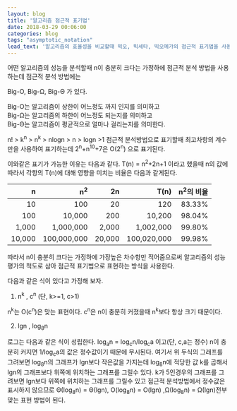 ```yaml
---
layout: blog
title: '알고리즘 점근적 표기법'
date: 2018-03-29 00:06:00
categories: blog
tags: "asymptotic_notation"
lead_text: '알고리즘의 효율성을 비교할때 빅오, 빅세타, 빅오메가의 점근적 표기법을 사용하여 표기하는 방법'
---
```


어떤 알고리즘의 성능을 분석할때 n이 충분히 크다는 가정하에
점근적 분석 방법을 사용하는데 점근적 분석 방법에는

Big-O, Big-Ω, Big-Θ 가 있다.

Big-O는 알고리즘이 상한이 어느정도 까지 인지를 의미하고  
Big-Ω는 알고리즘의 하한이 어느정도 되는지를 의미하고   
Big-Θ는 알고리즘이 평균적으로 얼마나 걸리는지를 의미한다.  


n! > k<sup>n</sup> > n<sup>k</sup> > nlogn > n > logn >1
점근적 분석방법으로 표기할때 최고차항의 계수만을 사용하여
표기하는데 2<sup>n</sup>+n<sup>10</sup>+7은 O(2<sup>n</sup>) 으로 표기된다.

이와같은 표기가 가능한 이유는 다음과 같다.
T(n) = n<sup>2</sup>+2n+1 이라고 했을때
n의 값에 따라서 각항의 T(n)에 대해 영향을 미치는 비율은 다음과 같게된다.

| n | n<sup>2</sup> | 2n | T(n) | n<sup>2</sup>의 비율 |
|---:|---:|---:|---:|---:|
| 10 | 100 | 20 | 120 | 83.33% |
| 100 | 10,000 | 200 | 10,200 | 98.04% |
| 1,000 | 1,000,000 | 2,000 | 1,002,000 | 99.80% |
| 10,000 | 100,000,000 | 20,000 | 100,020,000 | 99.98%|

따라서 n이 충분히 크다는 가정하에 가장높은 차수항만 적어줌으로써 알고리즘의
성능 평가의 척도로 삼아 점근적 표기법으로 표현하는 방식을 사용한다.

다음과 같은 식이 있다고 가정해 보자.  
1. n<sup>k</sup> , c<sup>n</sup> (단, k>=1, c>1) 

n<sup>k</sup>는 O(c<sup>n</sup>)은 맞는 표현이다.
c<sup>n</sup>은 n이 충분히 커졌을때 n<sup>k</sup>보다 항상 크기 때문이다. 
 
2. lgn , log<sub>8</sub>n

로그는 다음과 같은 식이 성립한다.
log<sub>a</sub>n = log<sub>c</sub>n/log<sub>c</sub>a 이고(단, c,a는 정수) n이 충분히 커지면 1/log<sub>c</sub>a의 값은
정수값이기 때문에 무시된다.
여기서 위 두식의 그래프를 그려보면 log<sub>8</sub>n의 그래프가 lgn보다 작은값을 가지는데
log<sub>8</sub>n에 적당한 값 k를 곱해서 lgn의 그래프보다 위쪽에 위치하는 그래프를 그릴수 있다.
k가 5인경우의 그래프를 그려보면 lgn보다 위쪽에 위치하는 그래프를 그릴수 있고
점근적 분석방법에서 정수값은 표시하지 않으므로 Θ(log<sub>8</sub>n) = Θ(lgn), O(log<sub>8</sub>n) = O(lgn)
,Ω(log<sub>8</sub>n) = Ω(lgn)전부 맞는 표현 방법이 된다.
